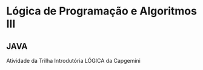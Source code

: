 # Lógica de Programação e Algoritmos III 
## JAVA

Atividade da Trilha Introdutória LÓGICA da Capgemini

